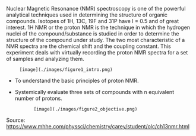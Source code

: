 Nuclear Magnetic Resonance (NMR) spectroscopy is one of the powerful analytical techniques used in determining the structure of organic compounds. Isotopes of 1H, 13C, 19F and 31P have I = 0.5 and of great interest. 1H NMR or the proton NMR is the technique in which the hydrogen nuclei of the compound/substance is studied in order to determine the structure of the compound under study. The two most characteristic of a NMR spectra are the chemical shift and the coupling constant. This experiment deals with virtually recording the proton NMR spectra for a set of samples and analyzing them.

    	 [image](./images/figure1_intro.png)

- To understand the basic principles of proton NMR.

- Systemically evaluate three sets of compounds with n equivalent number of protons.

             [image](./images/figure2_objective.png)

Source: https://www.mhhe.com/physsci/chemistry/carey/student/olc/ch13nmr.html
